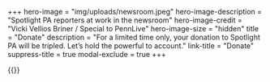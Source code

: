 +++
hero-image = "img/uploads/newsroom.jpeg"
hero-image-description = "Spotlight PA reporters at work in the newsroom"
hero-image-credit = "Vicki Vellios Briner / Special to PennLive"
hero-image-size = "hidden"
title = "Donate"
description = "For a limited time only, your donation to Spotlight PA will be tripled. Let’s hold the powerful to account."
link-title = "Donate"
suppress-title = true
modal-exclude = true
+++

{{<donation-form>}}
